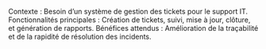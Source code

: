 Contexte : Besoin d’un système de gestion des tickets pour le support IT.
Fonctionnalités principales : Création de tickets, suivi, mise à jour, clôture, et génération de rapports.
Bénéfices attendus : Amélioration de la traçabilité et de la rapidité de résolution des incidents.

